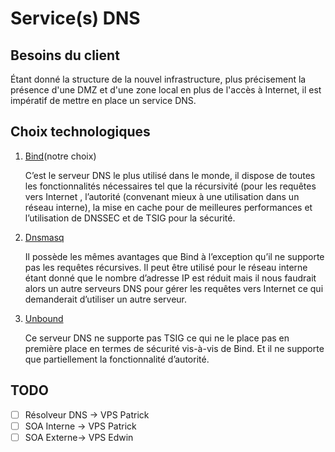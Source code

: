 # Service(s) DNS

## **Besoins du client**
<p>Étant donné la structure de la nouvel infrastructure, plus précisement la présence d'une DMZ et d'une zone local en plus de l'accès à Internet, il est impératif de mettre en place un service DNS.</p>

## **Choix technologiques**
<ol>
    <li><u>Bind</u>(notre choix)</li>
    <p>C’est le serveur DNS le plus utilisé dans le monde, il dispose de toutes les fonctionnalités nécessaires tel que la récursivité (pour les requêtes vers Internet , l’autorité (convenant mieux à une utilisation dans un réseau interne), la mise en cache pour de meilleures performances et l’utilisation de DNSSEC et de TSIG pour la sécurité.</p>
    <li><u>Dnsmasq</u></li>
    <p>Il possède les mêmes avantages que Bind à l’exception qu’il ne supporte pas les requêtes récursives. Il peut être utilisé pour le réseau interne étant donné que le nombre d’adresse IP est réduit mais il nous faudrait alors un autre serveurs DNS pour gérer les requêtes vers Internet ce qui demanderait d’utiliser un autre serveur.</p>
    <li><u>Unbound</u></li>
    <p>Ce serveur DNS ne supporte pas TSIG ce qui ne le place pas en première place en termes de sécurité vis-à-vis de Bind. Et il ne supporte que partiellement la fonctionnalité d’autorité.</p>
</ol>

## **TODO**
- [ ] Résolveur DNS -> VPS Patrick
- [ ] SOA Interne -> VPS Patrick
- [ ] SOA Externe-> VPS Edwin